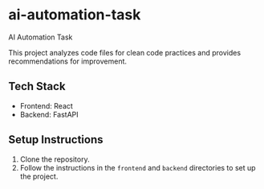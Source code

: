 # ai-automation-task
AI Automation Task

This project analyzes code files for clean code practices and provides recommendations for improvement.

## Tech Stack
- Frontend: React
- Backend: FastAPI

## Setup Instructions
1. Clone the repository.
2. Follow the instructions in the `frontend` and `backend` directories to set up the project.
